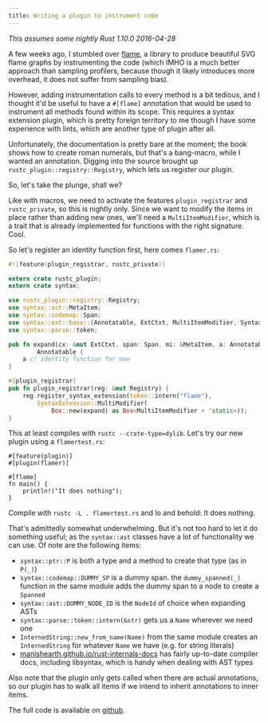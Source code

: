 ```yaml
---
title: Writing a plugin to instrument code
---
```


*This assumes some nightly Rust 1.10.0 2016-04-28*

A few weeks ago, I stumbled over [flame](https://github.com/TyOverby/flame), a
library to produce beautiful SVG flame graphs by instrumenting the code (which
IMHO is a much better approach than sampling profilers, because though it
likely introduces more overhead, it does not suffer from sampling bias).

However, adding instrumentation calls to every method is a bit tedious, and I
thought it'd be useful to have a `#[flame]` annotation that would be used to
instrument all methods found within its scope. This requires a syntax extension
plugin, which is pretty foreign territory to me though I have some experience
with lints, which are another type of plugin after all.

Unfortunately, the documentation is pretty bare at the moment; the book shows
how to create roman numerals, but that's a bang-macro, while I wanted an
annotation. Digging into the source brought up 
`rustc_plugin::registry::Registry`, which lets us register our plugin.

So, let's take the plunge, shall we?

Like with macros, we need to activate the features `plugin_registrar` and
`rustc_private`, so this is nightly only. Since we want to modify the items in
place rather than adding new ones, we'll need a `MultiItemModifier`, which is a
trait that is already implemented for functions with the right signature. Cool.

So let's register an identity function first, here comes `flamer.rs`:

```rust
#![feature(plugin_registrar, rustc_private)]

extern crate rustc_plugin;
extern crate syntax;

use rustc_plugin::registry::Registry;
use syntax::ast::MetaItem;
use syntax::codemap::Span;
use syntax::ext::base::{Annotatable, ExtCtxt, MultiItemModifier, SyntaxExtension};
use syntax::parse::token;

pub fn expand(cx: &mut ExtCtxt, span: Span, mi: &MetaItem, a: Annotatable) -> 
        Annotatable {
    a // identity function for now
}

#[plugin_registrar]
pub fn plugin_registrar(reg: &mut Registry) {
    reg.register_syntax_extension(token::intern("flame"),
        SyntaxExtension::MultiModifier(
            Box::new(expand) as Box<MultiItemModifier + 'static>));
}
```

This at least compiles with `rustc --crate-type=dylib`. Let's try our new 
plugin using a `flamertest.rs`:

```
#[feature(plugin)]
#[plugin(flamer)]

#[flame]
fn main() {
    println!("It does nothing");
}
```

Compile with `rustc -L . flamertest.rs` and lo and behold: It does nothing.

That's admittedly somewhat underwhelming. But it's not too hard to let it do
something useful; as the `syntax::ast` classes have a lot of functionality we
can use. Of note are the following items:

* `syntax::ptr::P` is both a type and a method to create that type (as in 
`P(_)`)
* `syntax::codemap::DUMMY_SP` is a dummy span. the `dummy_spanned(_)` function
in the same module adds the dummy span to a node to create a `Spanned`
* `syntax::ast::DUMMY_NODE_ID` is the `NodeId` of choice when expanding ASTs
* `syntax::parse::token::intern(&str)` gets us a `Name` wherever we need one
* `InternedString::new_from_name(Name)` from the same module creates an
`InternedString` for whatever `Name` we have (e.g. for string literals)
* [manishearth.github.io/rust-internals-docs](https://manishearth.github.io/rust-internals-docs/syntax/)
has fairly up-to-date compiler docs, including libsyntax, which is handy when
dealing with AST types

Also note that the plugin only gets called when there are actual annotations,
so our plugin has to walk all items if we intend to inherit annotations to
inner items.

The full code is available on [github](https://github.com/llogiq/flamer).
